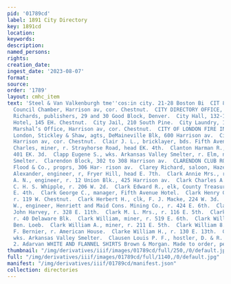 ```yaml
---
pid: '01789cd'
label: 1891 City Directory
key: 1891cd
location: 
keywords: 
description: 
named_persons: 
rights: 
creation_date: 
ingest_date: '2023-08-07'
format: 
source: 
order: '1789'
layout: cmhc_item
text: 'Steel & Van Valkenburgh tme''cos:in city. 21-28 Boston Bi  CIT 88 CLA     City
  Council Chamber, Harrison av, cor. Chestnut.  CITY DIRECTORY OFFICE, Ballenger &
  Richards, publishers, 29 and 30 Good Block, Denver.  City Hall, 132-134 E. 6th.  City
  Hotel, 145 EH. Chestnut.  City Jail, 210 South Pine.  City Laundry, 137 E. 5th.  City
  Marshal’s Office, Harrison av, cor. Chestnut.  CITY OF LONDON FIRE INSURANCE CO.,
  London, Stickley & Shaw, agts, DeMaineville Blk, 600 Harrison av.  City Offices,
  Harrison av, cor. Chestnut.  Clair J. L., bricklayer, bds. Fifth Avenue Hotel.  Clant
  Charles, miner, r. Strayhorse Road, head EK. 4th.  Clanton Harman R., miner, r.
  401 EK. 3d.  Clapp Eugene S., wks. Arkansas Valley Smelter, r. Elm, near La Piata
  Smelter.  Clarendon Block, 302 to 308 Harrison av.  CLARENDON CLUB ROOMS, T. B.
  Flood & Co., proprs, 306 Har- rison av.  Clarey Richard, saloon, Hazel, cor. 18th.  Clark
  Alexander, engineer, r, Fryer Hill, head E. 7th.  Clark Annie Mrs., r.113 W. 8th.  Clark
  A. N., engineer, r. 12 Union Blk., 425 Harrison av.  Clark Charles A., printer,
  C. H. S. Whipple, r. 206 W. 2d.  Clark Edward R., elk, County Treasurer, r. 319
  E. 4th.  Clark George C., manager, Fifth Avenue Hotel.  Clark Henry C., painter,
  r. 119 W. Chestnut.  Clark Herbert H., clk, F. J. Macke, 224 W. 3d.  Clark Jerome
  W., engineer, Henriett and Maid Cons. Mining Co., r. 424 E. 6th.  Clark John, warehouseman,
  John Harvey, r. 328 E. 11th.  Clark M. L. Mrs., r. 116 E. 5th.  Clark R. E., miner,
  r. 40 Delaware Blk.  Clark William, miner, r. 519 E. 6th.  Clark William, waiter,
  Ben. Loeb.  Clark William A., miner, r. 211 E. 5th.  Clark William 8., shoemkr,
  F. Bernier, r. American House.  Clarke William H., r. 130 E. 13th.  Clausen Chris.,
  wks. Arkansas Valley Smelter.  Clausen Louis P. F., hostler, D. & R. G. R. R.  Denum
  2. Adarvan WHITE AND FLANNEL SHIRTS Brown & Morgan. Made to order, pee eerie     \                '
thumbnail: "/img/derivatives/iiif/images/01789cd/full/250,/0/default.jpg"
full: "/img/derivatives/iiif/images/01789cd/full/1140,/0/default.jpg"
manifest: "/img/derivatives/iiif/01789cd/manifest.json"
collection: directories
---
```

